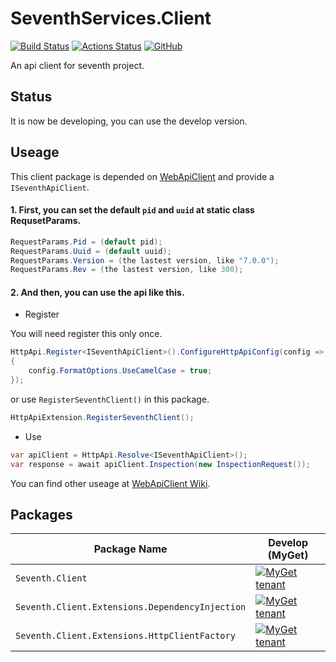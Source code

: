 # SeventhServices.Client
[![Build Status](https://dev.azure.com/SeventhServices/SeventhServices.Client/_apis/build/status/SeventhServices.Client-Github?branchName=master)](https://dev.azure.com/SeventhServices/SeventhServices.Client/_build/latest?definitionId=2&branchName=master)
[![Actions Status](https://github.com/SeventhServices/SeventhServices.Client/workflows/Build/badge.svg)](https://github.com/SeventhServices/SeventhServices.Client/actions)
[![GitHub](https://img.shields.io/github/license/SeventhServices/SeventhServices.Client)](https://github.com/SeventhServices/SeventhServices.Client/blob/master/LICENSE)

An api client for seventh project.

## Status
It is now be developing, you can use the develop version.

## Useage
This client package is depended on 
[WebApiClient](https://github.com/dotnetcore/WebApiClient) and provide a `ISeventhApiClient`.

#### 1. First, you can set the default `pid` and `uuid` at static class RequsetParams. ####
```csharp
RequestParams.Pid = (default pid);
RequestParams.Uuid = (default uuid);
RequestParams.Version = (the lastest version, like "7.0.0");
RequestParams.Rev = (the lastest version, like 300);
```
#### 2. And then, you can use the api like this. ####
* Register 

You will need register this only once.
```csharp
HttpApi.Register<ISeventhApiClient>().ConfigureHttpApiConfig(config =>
{
    config.FormatOptions.UseCamelCase = true;
});
```
or use `RegisterSeventhClient()` in this package.
```csharp
HttpApiExtension.RegisterSeventhClient();
```
* Use
```csharp
var apiClient = HttpApi.Resolve<ISeventhApiClient>();
var response = await apiClient.Inspection(new InspectionRequest());
```

You can find other useage at 
[WebApiClient Wiki](https://github.com/dotnetcore/WebApiClient/wiki).

## Packages
| Package Name                   | Develop (MyGet) |
|--------------------------------|-----------------|
| `Seventh.Client`       | [![MyGet tenant](https://img.shields.io/seventhservices.myget/seventhservices/v/Seventh.Client?label=Version)](https://www.myget.org/feed/seventhservices/package/nuget/Seventh.Client)|
| `Seventh.Client.Extensions.DependencyInjection` | [![MyGet tenant](https://img.shields.io/seventhservices.myget/seventhservices/v/Seventh.Client.Extensions.DependencyInjection?label=Version)](https://www.myget.org/feed/seventhservices/package/nuget/Seventh.Client.Extensions.DependencyInjection) |
| `Seventh.Client.Extensions.HttpClientFactory` | [![MyGet tenant](https://img.shields.io/seventhservices.myget/seventhservices/v/Seventh.Client.Extensions.HttpClientFactory?label=Version)](https://www.myget.org/feed/seventhservices/package/nuget/Seventh.Client.Extensions.HttpClientFactory) |
